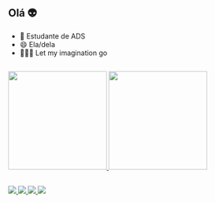 ## Olá 👽

- 🌱 Estudante de ADS
- 😄 Ela/dela
- 👩🏼‍💻 Let my imagination go
##
<div>
 <a href="https://github.com/iedahirari">
  <img height="200em" src= "https://github-readme-stats.vercel.app/api?username=iedahirari&show_icons=true&theme=dracula&include_all_commits=true&count_private=true"/>
  <img height="200em" src= "https://github-readme-stats.vercel.app/api/top-langs/?username=iedahirari&layout=compact&langs_count=20&theme=dracula" />
</a>
</div>

##

<div>
 <a href="https://imgur.com/a/hYGyVbJ" target="_blank"><img src="https://img.shields.io/badge/WhatsApp-25D366?style=for-the-badge&logo=whatsapp&logoColor=white" target="_blank"> </a>
 <a href="https://t.me/Ucirclethedrain" target="_blank"> <img src="https://img.shields.io/badge/Telegram-2CA5E0?style=for-the-badge&logo=telegram&logoColor=white" target="_blank"> </a>
 <a href="iedahirari@gmail.com" target="_blank"> <img src="https://img.shields.io/badge/Gmail-D14836?style=for-the-badge&logo=gmail&logoColor=white" target="_blank"> </a>
   <a href="https://br.linkedin.com/in/iedahirari" target="_blank"> <img src="https://img.shields.io/badge/LinkedIn-0077B5?style=for-the-badge&logo=linkedin&logoColor=white"> </a>
</div>




 

